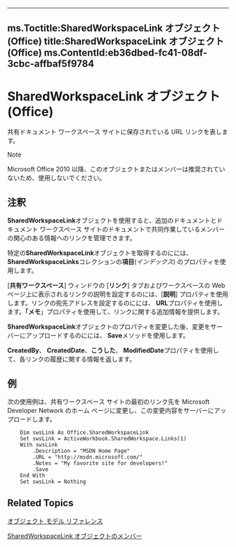 

---
ms.Toctitle:SharedWorkspaceLink オブジェクト (Office)
title:SharedWorkspaceLink オブジェクト (Office)
ms.ContentId:eb36dbed-fc41-08df-3cbc-affbaf5f9784
---
# SharedWorkspaceLink オブジェクト (Office)




共有ドキュメント ワークスペース サイトに保存されている URL リンクを表します。

>[!NOTE]
>Microsoft Office 2010 以降、このオブジェクトまたはメンバーは推奨されていないため、使用しないでください。





## 注釈
**SharedWorkspaceLink**オブジェクトを使用すると、追加のドキュメントとドキュメント ワークスペース サイトのドキュメントで共同作業しているメンバーの関心のある情報へのリンクを管理できます。



特定の**SharedWorkspaceLink**オブジェクトを取得するのにには、 **SharedWorkspaceLinks**コレクションの**項目**(*インデックス*) のプロパティを使用します。



[**共有ワークスペース**] ウィンドウの [**リンク**] タブおよびワークスペースの Web ページ上に表示されるリンクの説明を設定するのには、[**説明**] プロパティを使用します。リンクの宛先アドレスを設定するのにには、 **URL**プロパティを使用します。**「メモ**」プロパティを使用して、リンクに関する追加情報を提供します。



**SharedWorkspaceLink**オブジェクトのプロパティを変更した後、変更をサーバーにアップロードするのにには、 **Save**メソッドを使用します。



**CreatedBy**、 **CreatedDate**、**こうした**、 **ModifiedDate**プロパティを使用して、各リンクの履歴に関する情報を返します。



## 例
次の使用例は、共有ワークスペース サイトの最初のリンク先を Microsoft Developer Network のホーム ページに変更し、この変更内容をサーバーにアップロードします。

```sourcecode
    Dim swsLink As Office.SharedWorkspaceLink 
    Set swsLink = ActiveWorkbook.SharedWorkspace.Links(1) 
    With swsLink 
        .Description = "MSDN Home Page" 
        .URL = "http://msdn.microsoft.com/" 
        .Notes = "My favorite site for developers!" 
        .Save 
    End With 
    Set swsLink = Nothing 

```




## Related Topics

[オブジェクト モデル リファレンス](499c789a-aba2-0fad-649a-0ea964cd3b5e.md)

[SharedWorkspaceLink オブジェクトのメンバー](fa8d7312-77cc-77b7-14ca-a6aa7f63fa7b.md)




